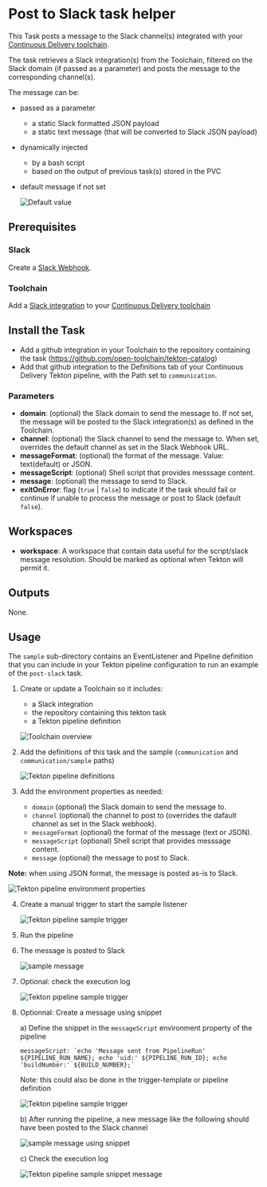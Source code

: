 # Post to Slack task helper
This Task posts a message to the Slack channel(s) integrated with your [Continuous Delivery toolchain](https://cloud.ibm.com/docs/services/ContinuousDelivery?topic=ContinuousDelivery-integrations#slack).

The task retrieves a Slack integration(s) from the Toolchain,
filtered on the Slack domain (if passed as a parameter) and posts the message to the corresponding channel(s).

The message can be:
- passed as a parameter 
   - a static Slack formatted JSON payload
   - a static text message (that will be converted to Slack JSON payload)
- dynamically injected
   - by a bash script
   - based on the output of previous task(s) stored in the PVC
- default message if not set

    ![Default value](./sample/default-message.png)

## Prerequisites
### Slack
Create a [Slack Webhook](https://api.slack.com/messaging/webhooks).
### Toolchain
Add a [Slack integration](https://cloud.ibm.com/docs/services/ContinuousDelivery?topic=ContinuousDelivery-integrations#slack) to your [Continuous Delivery toolchain](https://cloud.ibm.com/docs/services/ContinuousDelivery?topic=ContinuousDelivery-toolchains-using)
## Install the Task
- Add a github integration in your Toolchain to the repository containing the task (https://github.com/open-toolchain/tekton-catalog)
- Add that github integration to the Definitions tab of your Continuous Delivery Tekton pipeline, with the Path set to `communication`.

### Parameters

* **domain**: (optional) the Slack domain to send the message to. If not set, the message will be posted to the Slack integration(s) as defined in the Toolchain.
* **channel**: (optional) the Slack channel to send the message to. When set, overrides the default channel as set in the Slack Webhook URL.
* **messageFormat**: (optional) the format of the message. Value: text(default) or JSON.
* **messageScript**: (optional) Shell script that provides messsage content.
* **message**: (optional) the message to send to Slack.
* **exitOnError**: flag (`true` | `false`) to indicate if the task should fail or continue if unable to process the message or post to Slack (default `false`).

## Workspaces

* **workspace**: A workspace that contain data useful for the script/slack message resolution. Should be marked as optional when Tekton will permit it.

## Outputs
None.

## Usage
The `sample` sub-directory contains an EventListener and Pipeline definition that you can include in your Tekton pipeline configuration to run an example of the `post-slack` task.

1) Create or update a Toolchain so it includes:
   - a Slack integration
   - the repository containing this tekton task
   - a Tekton pipeline definition

   ![Toolchain overview](./sample/sample-toolchain-overview.png)

2) Add the definitions of this task and the sample (`communication` and `communication/sample` paths)

   ![Tekton pipeline definitions](./sample/sample-tekton-pipeline-definitions.png)

3) Add the environment properties as needed:

   - `domain` (optional) the Slack domain to send the message to.
   - `channel` (optional) the channel to post to (overrides the dafault channel as set in the Slack webhook).
   - `messageFormat` (optional) the format of the message (text or JSON).
   - `messageScript` (optional) Shell script that provides messsage content.
   - `message` (optional) the message to post to Slack.

**Note:** when using JSON format, the message is posted as-is to Slack. 

   ![Tekton pipeline environment properties](./sample/sample-tekton-pipeline-environment-properties.png)


4) Create a manual trigger to start the sample listener

   ![Tekton pipeline sample trigger](./sample/sample-tekton-pipeline-sample-triggers.png)

5) Run the pipeline

6) The message is posted to Slack

   ![sample message](./sample/sample-message.png)

7) Optional: check the execution log

   ![Tekton pipeline sample trigger](./sample/sample-log.png)

8) Optionnal: Create a message using snippet 

   a) Define the snippet in the `messageScript` environment property of the pipeline

       messageScript: `echo 'Message sent from PipelineRun' ${PIPELINE_RUN_NAME}; echo 'uid:' ${PIPELINE_RUN_ID}; echo 'buildNumber:' ${BUILD_NUMBER};`

      Note: this could also be done in the trigger-template or pipeline definition

      ![Tekton pipeline sample trigger](./sample/sample-snippet-environment-property.png)


   b) After running the pipeline, a new message like the following should have been posted to the Slack channel

      ![sample message using snippet](./sample/sample-snippet-message.png)

   c) Check the execution log

      ![Tekton pipeline sample snippet message](./sample/sample-snippet-log.png)